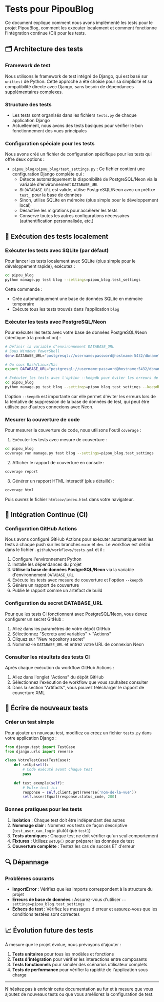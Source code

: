 # Tests pour PipouBlog

Ce document explique comment nous avons implémenté les tests pour le projet PipouBlog, comment les exécuter localement et comment fonctionne l'intégration continue (CI) pour les tests.

## 🗂️ Architecture des tests

### Framework de test

Nous utilisons le framework de test intégré de Django, qui est basé sur `unittest` de Python. Cette approche a été choisie pour sa simplicité et sa compatibilité directe avec Django, sans besoin de dépendances supplémentaires complexes.

### Structure des tests

- Les tests sont organisés dans les fichiers `tests.py` de chaque application Django
- Actuellement, nous avons des tests basiques pour vérifier le bon fonctionnement des vues principales

### Configuration spéciale pour les tests

Nous avons créé un fichier de configuration spécifique pour les tests qui offre deux options :

- `pipou_blog/pipou_blog/test_settings.py` : Ce fichier contient une configuration Django complète qui :
  - Détecte automatiquement la disponibilité de PostgreSQL/Neon via la variable d'environnement `DATABASE_URL`
  - Si `DATABASE_URL` est valide, utilise PostgreSQL/Neon avec un préfixe `test_` pour la base de données
  - Sinon, utilise SQLite en mémoire (plus simple pour le développement local)
  - Désactive les migrations pour accélérer les tests
  - Conserve toutes les autres configurations nécessaires (authentification personnalisée, etc.)

## 🚀 Exécution des tests localement

### Exécuter les tests avec SQLite (par défaut)

Pour lancer les tests localement avec SQLite (plus simple pour le développement rapide), exécutez :

```bash
cd pipou_blog
python manage.py test blog --settings=pipou_blog.test_settings
```

Cette commande :
- Crée automatiquement une base de données SQLite en mémoire temporaire
- Exécute tous les tests trouvés dans l'application `blog`

### Exécuter les tests avec PostgreSQL/Neon

Pour exécuter les tests avec votre base de données PostgreSQL/Neon (identique à la production) :

```bash
# Définir la variable d'environnement DATABASE_URL
# Sous Windows PowerShell
$env:DATABASE_URL="postgresql://username:password@hostname:5432/dbname"

# Ou sous Bash/Linux/Mac 
export DATABASE_URL="postgresql://username:password@hostname:5432/dbname"

# Exécuter les tests avec l'option --keepdb pour éviter les erreurs de suppression de base
cd pipou_blog
python manage.py test blog --settings=pipou_blog.test_settings --keepdb
```

L'option `--keepdb` est importante car elle permet d'éviter les erreurs lors de la tentative de suppression de la base de données de test, qui peut être utilisée par d'autres connexions avec Neon.

### Mesurer la couverture de code

Pour mesurer la couverture de code, nous utilisons l'outil `coverage` :

1. Exécuter les tests avec mesure de couverture :
```bash
cd pipou_blog
coverage run manage.py test blog --settings=pipou_blog.test_settings
```

2. Afficher le rapport de couverture en console :
```bash
coverage report
```

3. Générer un rapport HTML interactif (plus détaillé) :
```bash
coverage html
```
Puis ouvrez le fichier `htmlcov/index.html` dans votre navigateur.

## 🔄 Intégration Continue (CI)

### Configuration GitHub Actions

Nous avons configuré GitHub Actions pour exécuter automatiquement les tests à chaque push sur les branches `main` et `dev`. Le workflow est défini dans le fichier `.github/workflows/tests.yml` et il :

1. Configure l'environnement Python
2. Installe les dépendances du projet
3. **Utilise la base de données PostgreSQL/Neon** via la variable d'environnement `DATABASE_URL`
4. Exécute les tests avec mesure de couverture et l'option `--keepdb`
5. Génère un rapport de couverture
6. Publie le rapport comme un artefact de build

### Configuration du secret DATABASE_URL

Pour que les tests CI fonctionnent avec PostgreSQL/Neon, vous devez configurer un secret GitHub :

1. Allez dans les paramètres de votre dépôt GitHub
2. Sélectionnez "Secrets and variables" > "Actions"
3. Cliquez sur "New repository secret"
4. Nommez-le `DATABASE_URL` et entrez votre URL de connexion Neon

### Consulter les résultats des tests CI

Après chaque exécution du workflow GitHub Actions :
1. Allez dans l'onglet "Actions" du dépôt GitHub
2. Sélectionnez l'exécution de workflow que vous souhaitez consulter
3. Dans la section "Artifacts", vous pouvez télécharger le rapport de couverture XML

## 📝 Écrire de nouveaux tests

### Créer un test simple

Pour ajouter un nouveau test, modifiez ou créez un fichier `tests.py` dans votre application Django :

```python
from django.test import TestCase
from django.urls import reverse

class VotreTestCase(TestCase):
    def setUp(self):
        # Code exécuté avant chaque test
        pass
        
    def test_exemple(self):
        # Votre test ici
        response = self.client.get(reverse('nom-de-la-vue'))
        self.assertEqual(response.status_code, 200)
```

### Bonnes pratiques pour les tests

1. **Isolation** : Chaque test doit être indépendant des autres
2. **Nommage clair** : Nommez vos tests de façon descriptive (`test_user_can_login` plutôt que `test1`)
3. **Tests atomiques** : Chaque test ne doit vérifier qu'un seul comportement
4. **Fixtures** : Utilisez `setUp()` pour préparer les données de test
5. **Couverture complète** : Testez les cas de succès ET d'erreur

## 🔍 Dépannage

### Problèmes courants

- **ImportError** : Vérifiez que les imports correspondent à la structure du projet
- **Erreurs de base de données** : Assurez-vous d'utiliser `--settings=pipou_blog.test_settings`
- **Échecs de test** : Vérifiez les messages d'erreur et assurez-vous que les conditions testées sont correctes

## 📈 Évolution future des tests

À mesure que le projet évolue, nous prévoyons d'ajouter :

1. **Tests unitaires** pour tous les modèles et fonctions
2. **Tests d'intégration** pour vérifier les interactions entre composants
3. **Tests fonctionnels** pour simuler des scénarios utilisateur complets
4. **Tests de performance** pour vérifier la rapidité de l'application sous charge

---

N'hésitez pas à enrichir cette documentation au fur et à mesure que vous ajoutez de nouveaux tests ou que vous améliorez la configuration de test.
